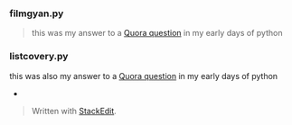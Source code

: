 ### filmgyan.py
> this was my answer to a [Quora question](http://www.quora.com/Python-programming-language-1/What-are-some-Python-script-for-extracting-images-from-this-site-filmygyan-in-one-go) in my early days of python

### listcovery.py
this was also my answer to a [Quora question](http://www.quora.com/Python-programming-language-1/What-could-be-the-python-script-for-downloading-the-images-from-a-page-of-this-website) in my early days of python

-
> Written with [StackEdit](https://stackedit.io/).